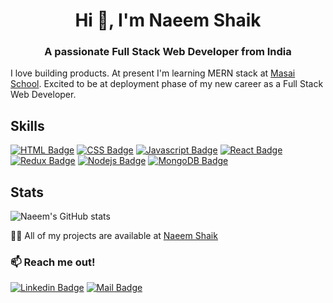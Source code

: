 
<!--
**Naeemns/Naeemns** is a ✨ _special_ ✨ repository because its `README.md` (this file) appears on your GitHub profile.

Here are some ideas to get you started:

- 🔭 I’m currently working on ...
- 🌱 I’m currently learning ...
- 👯 I’m looking to collaborate on ...
- 🤔 I’m looking for help with ...
- 💬 Ask me about ...
- 📫 How to reach me: ...
- 😄 Pronouns: ...
- ⚡ Fun fact: ...
-->

<h1 align="center">Hi 👋, I'm Naeem Shaik</h1>
<h3 align="center">A passionate Full Stack Web Developer from India</h3>

I love building products. At present I'm learning MERN stack at [Masai School](https://www.masaischool.com/). Excited to be at deployment phase of my new career as a Full Stack Web Developer.


## Skills
[![HTML Badge](https://img.shields.io/badge/HTML-orange?style=for-the-badge&labelColor=black&logo=html5&logoColor=orange)](#) [![CSS Badge](https://img.shields.io/badge/CSS-blue?style=for-the-badge&labelColor=black&logo=css3&logoColor=blue)](#) [![Javascript Badge](https://img.shields.io/badge/-Javascript-F0DB4F?style=for-the-badge&labelColor=black&logo=javascript&logoColor=F0DB4F)](#) [![React Badge](https://img.shields.io/badge/-React-61DBFB?style=for-the-badge&labelColor=black&logo=react&logoColor=61DBFB)](#) [![Redux Badge](https://img.shields.io/badge/-Redux-007acc?style=for-the-badge&labelColor=black&logo=redux&logoColor=007acc)](#) [![Nodejs Badge](https://img.shields.io/badge/-Nodejs-609857?style=for-the-badge&labelColor=black&logo=node.js&logoColor=609857)](#) [![MongoDB Badge](https://img.shields.io/badge/-MongoDB-409142?style=for-the-badge&labelColor=black&logo=mongodb&logoColor=409142)](#)

## Stats 

![Naeem's GitHub stats](https://github-readme-stats.vercel.app/api?username=Naeemns&count_private=true&show_icons=true&theme=radical)



 👨‍💻 All of my projects are available at [Naeem Shaik](https://naeemns.github.io/)

 ### 📫 Reach me out!
[![Linkedin Badge](https://img.shields.io/badge/NaeemShaik-0e76a8?style=flat&labelColor=0e76a8&logo=linkedin&logoColor=white)](https://www.linkedin.com/in/naeem-shaik/)  [![Mail Badge](https://img.shields.io/badge/-naeemshaik894-c0392b?style=flat&labelColor=c0392b&logo=gmail&logoColor=white)](mailto:naeemshaik894@gmail.com)
 
